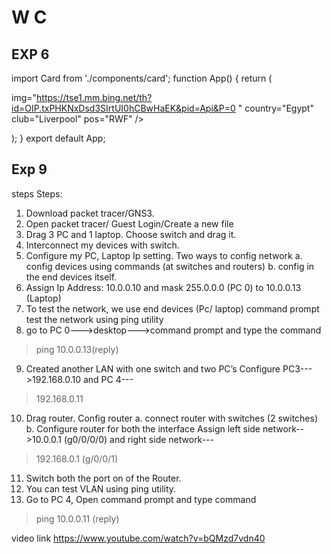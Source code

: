 # W C

## EXP 6

import Card from './components/card';
function App() {
 return (
 <div className="App">
 <div className='cards'>
 <Card
 name="Cristiano Ronaldo"
 img="https://tse4.mm.bing.net/th?id=OIP.PgiawtaIidxaUARoWZmegHaEK&pid=Api&P=0"
 country="Portugal"
 club="Manchester United"
 pos="ST"
 /> 
 <Card
 name="Erling Haaland"
 img="https://tse3.mm.bing.net/th?id=OIP.-
8aZYyDJpOv8qzFs0CM4QgHaD4&pid=Api&P=0"
 country="Norway"
 club="Manchester City"
 pos="ST"
 />
 <Card
 name="Mohammad Salah"
 
img="https://tse1.mm.bing.net/th?id=OIP.txPHKNxDsd3SIrtUI0hCBwHaEK&pid=Api&P=0
"
 country="Egypt"
 club="Liverpool"
 pos="RWF"
 />
 </div>
 
 </div>
 );
}
export default App;


## Exp 9

steps
Steps:
1. Download packet tracer/GNS3.
2. Open packet tracer/ Guest Login/Create a new file
3. Drag 3 PC and 1 laptop. Choose switch and drag it.
4. Interconnect my devices with switch.
5. Configure my PC, Laptop Ip setting. Two ways to config network
a. config devices using commands (at switches and routers)
b. config in the end devices itself.
6. Assign Ip Address: 10.0.0.10 and mask 255.0.0.0 (PC 0) to 10.0.0.13 (Laptop)
7. To test the network, we use end devices (Pc/ laptop)
command prompt test the network using ping utility
8. go to PC 0--->desktop--->command prompt and type the command
>ping 10.0.0.13(reply)
9. Created another LAN with one switch and two
PC’s Configure PC3--->192.168.0.10 and PC 4---
>192.168.0.11
10. Drag router. Config router
a. connect router with switches (2 switches)
b. Configure router for both the interface
Assign left side network-->10.0.0.1 (g0/0/0/0) and right side network---
>192.168.0.1 (g/0/0/1)
11. Switch both the port on of the Router.
12. You can test VLAN using ping utility.
13. Go to PC 4, Open command prompt and type command
>ping 10.0.0.11 (reply)

video link 
https://www.youtube.com/watch?v=bQMzd7vdn40
